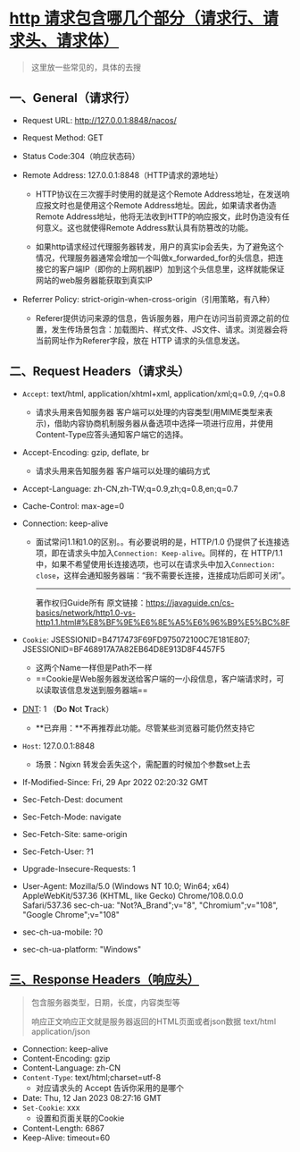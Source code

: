 # [http 请求包含哪几个部分（请求行、请求头、请求体）](https://blog.csdn.net/f110300641/article/details/115342356)

> 这里放一些常见的，具体的去搜

## 一、General（请求行）

* Request URL: http://127.0.0.1:8848/nacos/

* Request Method: GET

* Status Code:304（响应状态码） 

* Remote Address: 127.0.0.1:8848（HTTP请求的源地址）

  * HTTP协议在三次握手时使用的就是这个Remote Address地址，在发送响应报文时也是使用这个Remote Address地址。因此，如果请求者伪造Remote Address地址，他将无法收到HTTP的响应报文，此时伪造没有任何意义。这也就使得Remote Address默认具有防篡改的功能。

  * 如果http请求经过代理服务器转发，用户的真实ip会丢失，为了避免这个情况，代理服务器通常会增加一个叫做x_forwarded_for的头信息，把连接它的客户端IP（即你的上网机器IP）加到这个头信息里，这样就能保证网站的web服务器能获取到真实IP

* Referrer Policy: strict-origin-when-cross-origin（引用策略，有八种）
  * Referer提供访问来源的信息，告诉服务器，用户在访问当前资源之前的位置，发生传场景包含：加载图片、样式文件、JS文件、请求。浏览器会将当前网址作为Referer字段，放在 HTTP 请求的头信息发送。



## 二、Request Headers（请求头）

* `Accept`: text/html, application/xhtml+xml, application/xml;q=0.9, */*;q=0.8
  * 请求头用来告知服务器 客户端可以处理的内容类型(用MIME类型来表示)，借助内容协商机制服务器从备选项中选择一项进行应用，并使用Content-Type应答头通知客户端它的选择。
  
* Accept-Encoding: gzip, deflate, br 
  * 请求头用来告知服务器 客户端可以处理的编码方式
  
* Accept-Language: zh-CN,zh-TW;q=0.9,zh;q=0.8,en;q=0.7 

* Cache-Control: max-age=0 

* Connection: keep-alive 

  * 面试常问1.1和1.0的区别。。有必要说明的是，HTTP/1.0 仍提供了长连接选项，即在请求头中加入`Connection: Keep-alive`。同样的，在 HTTP/1.1 中，如果不希望使用长连接选项，也可以在请求头中加入`Connection: close`，这样会通知服务器端：“我不需要长连接，连接成功后即可关闭”。

    ------

    著作权归Guide所有 原文链接：https://javaguide.cn/cs-basics/network/http1.0-vs-http1.1.html#%E8%BF%9E%E6%8E%A5%E6%96%B9%E5%BC%8F

* `Cookie`: JSESSIONID=B4717473F69FD975072100C7E181E807; JSESSIONID=BF468917A7A82EB64D8E913D8F4457F5 
  * 这两个Name一样但是Path不一样
  * ==Cookie是Web服务器发送给客户端的一小段信息，客户端请求时，可以读取该信息发送到服务器端==
  
* [DNT](https://developer.mozilla.org/en-US/docs/Web/HTTP/Headers/DNT): 1 （**D**o **N**ot **T**rack）
  * **已弃用：**不再推荐此功能。尽管某些浏览器可能仍然支持它

* `Host`: 127.0.0.1:8848 
  * 场景：Ngixn 转发会丢失这个，需配置的时候加个参数set上去

* If-Modified-Since: Fri, 29 Apr 2022 02:20:32 GMT 

* Sec-Fetch-Dest: document 

* Sec-Fetch-Mode: navigate 

* Sec-Fetch-Site: same-origin 

* Sec-Fetch-User: ?1 

* Upgrade-Insecure-Requests: 1 

* User-Agent: Mozilla/5.0 (Windows NT 10.0; Win64; x64) AppleWebKit/537.36 (KHTML, like Gecko) Chrome/108.0.0.0 Safari/537.36 sec-ch-ua: "Not?A_Brand";v="8", "Chromium";v="108", "Google Chrome";v="108" 

* sec-ch-ua-mobile: ?0 

* sec-ch-ua-platform: "Windows"



## [三、Response Headers（响应头）](https://www.runoob.com/http/http-header-fields.html)

> 包含服务器类型，日期，长度，内容类型等
>
> 响应正文响应正文就是服务器返回的HTML页面或者json数据  text/html  application/json

* Connection: keep-alive
* Content-Encoding: gzip
* Content-Language: zh-CN
* `Content-Type`: text/html;charset=utf-8
  * 对应请求头的 Accept 告诉你采用的是哪个
* Date: Thu, 12 Jan 2023 08:27:16 GMT
* `Set-Cookie`: xxx
  * 设置和页面关联的Cookie
* Content-Length: 6867
* Keep-Alive: timeout=60 